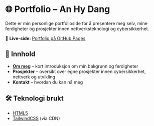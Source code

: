 # 🌐 Portfolio – An Hy Dang

Dette er min personlige portfolioside for å presentere meg selv, mine ferdigheter og prosjekter innen nettverksteknologi og cybersikkerhet.

🔗 **Live-side:** [Portfolio på GitHub Pages](https://lazernn1.github.io/Portfolio/#contact)

## 📖 Innhold
- **[Om meg](https://github.com/LaZerNN1)** – kort introduksjon om min bakgrunn og ferdigheter  
- **Prosjekter** – oversikt over egne prosjekter innen cybersikkerhet, nettverk og utvikling  
- **Kontakt** – hvordan du kan nå meg  

## 🛠️ Teknologi brukt
- [HTML5](https://developer.mozilla.org/en-US/docs/Web/HTML)  
- [TailwindCSS](https://tailwindcss.com/) (via CDN)  
